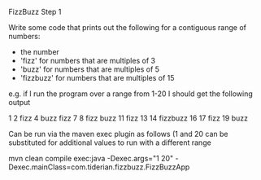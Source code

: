 FizzBuzz Step 1

Write some code that prints out the following for a contiguous range of numbers:

* the number
* 'fizz' for numbers that are multiples of 3
* 'buzz' for numbers that are multiples of 5
* 'fizzbuzz' for numbers that are multiples of 15

e.g. if I run the program over a range from 1-20 I should get the following output

1 2 fizz 4 buzz fizz 7 8 fizz buzz 11 fizz 13 14 fizzbuzz 16 17 fizz 19 buzz


Can be run via the maven exec plugin as follows (1 and 20 can be substituted for additional values to run with a different range

 mvn clean compile exec:java -Dexec.args="1 20" -Dexec.mainClass=com.tiderian.fizzbuzz.FizzBuzzApp
